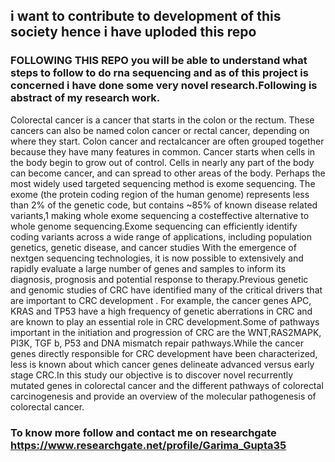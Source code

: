 ## i want to contribute to development of this society hence i have uploded this repo
### FOLLOWING THIS REPO you will be able to understand what steps to follow to do rna sequencing and as of this project is concerned i have done some very novel research.Following is abstract of my research work.

Colorectal cancer is a cancer that starts in the colon or the rectum. These cancers can also be named colon cancer or rectal cancer, depending on where they start. Colon cancer and rectalcancer are often grouped together because they have many features in common. Cancer starts when cells in the body begin to grow out of control. Cells in nearly any part of the body can become cancer, and can spread to other areas of the body. Perhaps the most widely used targeted sequencing method is exome sequencing. The exome (the protein coding region of the human genome) represents less than 2% of the genetic code, but contains ~85% of known disease  related variants,1 making whole​ exome sequencing a cost​ effective alternative to whole
genome sequencing.Exome sequencing can efficiently identify coding variants across a wide range of applications, including population genetics, genetic disease, and cancer studies With the emergence of nextgen sequencing technologies, it is now possible to extensively and rapidly evaluate a large number of genes and samples to inform its diagnosis, prognosis and potential response to therapy.Previous genetic and genomic studies of CRC have identified many of the critical drivers that are important to CRC development . For example, the cancer genes APC, KRAS and TP53 have a high frequency of genetic aberrations in CRC and are known to play an essential role in CRC development.Some of pathways important in the initiation and progression of CRC are the WNT,RAS2MAPK, PI3K, TGF​ b, P53 and DNA mismatch repair pathways.While the cancer genes directly responsible for CRC development have been characterized, less is known about which cancer genes delineate advanced versus early stage CRC.In this study our objective is to discover novel recurrently mutated genes in colorectal cancer and the different pathways of colorectal carcinogenesis and provide an overview of the molecular pathogenesis of colorectal cancer.

### To know more follow and contact me on researchgate https://www.researchgate.net/profile/Garima_Gupta35
